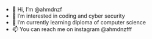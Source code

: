 - 👋 Hi, I’m @ahmdnzf
- 👀 I’m interested in coding and cyber security
- 🌱 I’m currently learning diploma of computer science
- 📫 You can reach me on instagram @ahmdnzfff

<!---
ahmdnzf/ahmdnzf is a ✨ special ✨ repository because its `README.md` (this file) appears on your GitHub profile.
You can click the Preview link to take a look at your changes.
--->

